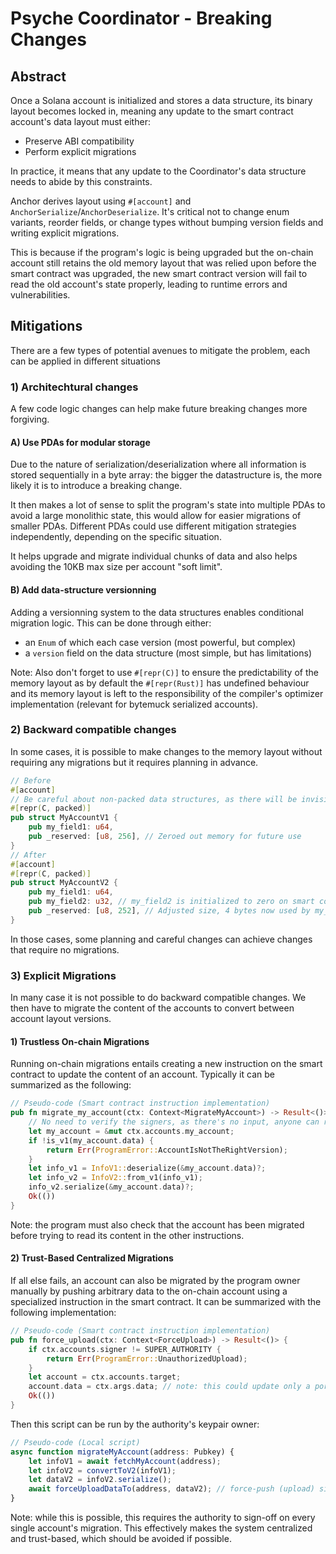 
# Psyche Coordinator - Breaking Changes

## Abstract

Once a Solana account is initialized and stores a data structure, its binary layout becomes locked in, meaning any update to the smart contract account's data layout must either:

- Preserve ABI compatibility
- Perform explicit migrations

In practice, it means that any update to the Coordinator's data structure needs to abide by this constraints.

Anchor derives layout using `#[account]` and `AnchorSerialize`/`AnchorDeserialize`. It's critical not to change enum variants, reorder fields, or change types without bumping version fields and writing explicit migrations.

This is because if the program's logic is being upgraded but the on-chain account still retains the old memory layout that was relied upon before the smart contract was upgraded, the new smart contract version will fail to read the old account's state properly, leading to runtime errors and vulnerabilities.

## Mitigations

There are a few types of potential avenues to mitigate the problem, each can be applied in different situations

### 1) Architechtural changes

A few code logic changes can help make future breaking changes more forgiving.

#### A) Use PDAs for modular storage

Due to the nature of serialization/deserialization where all information is stored sequentially in a byte array: the bigger the datastructure is, the more likely it is to introduce a breaking change.

It then makes a lot of sense to split the program's state into multiple PDAs to avoid a large monolithic state, this would allow for easier migrations of smaller PDAs. Different PDAs could use different mitigation strategies independently, depending on the specific situation.

It helps upgrade and migrate individual chunks of data and also helps avoiding the 10KB max size per account "soft limit".

#### B) Add data-structure versionning

Adding a versionning system to the data structures enables conditional migration logic. This can be done through either:

- an `Enum` of which each case version (most powerful, but complex)
- a `version` field on the data structure (most simple, but has limitations)

Note: Also don't forget to use `#[repr(C)]` to ensure the predictability of the memory layout as by default the `#[repr(Rust)]` has undefined behaviour and its memory layout is left to the responsibility of the compiler's optimizer implementation (relevant for bytemuck serialized accounts).

### 2) Backward compatible changes

In some cases, it is possible to make changes to the memory layout without requiring any migrations but it requires planning in advance.

```rust
// Before
#[account]
// Be careful about non-packed data structures, as there will be invisible padding added by the compiler between fields
#[repr(C, packed)]
pub struct MyAccountV1 {
    pub my_field1: u64,
    pub _reserved: [u8, 256], // Zeroed out memory for future use
}
// After
#[account]
#[repr(C, packed)]
pub struct MyAccountV2 {
    pub my_field1: u64,
    pub my_field2: u32, // my_field2 is initialized to zero on smart contract upgrade
    pub _reserved: [u8, 252], // Adjusted size, 4 bytes now used by my_field2
}
```

In those cases, some planning and careful changes can achieve changes that require no migrations.

### 3) Explicit Migrations

In many case it is not possible to do backward compatible changes. We then have to migrate the content of the accounts to convert between account layout versions.

#### 1) Trustless On-chain Migrations

Running on-chain migrations entails creating a new instruction on the smart contract to update the content of an account. Typically it can be summarized as the following:

```rust
// Pseudo-code (Smart contract instruction implementation)
pub fn migrate_my_account(ctx: Context<MigrateMyAccount>) -> Result<()> {
    // No need to verify the signers, as there's no input, anyone can run this instruction
    let my_account = &mut ctx.accounts.my_account;
    if !is_v1(my_account.data) {
        return Err(ProgramError::AccountIsNotTheRightVersion);
    }
    let info_v1 = InfoV1::deserialize(&my_account.data)?;
    let info_v2 = InfoV2::from_v1(info_v1);
    info_v2.serialize(&my_account.data)?;
    Ok(())
}
```

Note: the program must also check that the account has been migrated before trying to read its content in the other instructions.

#### 2) Trust-Based Centralized Migrations

If all else fails, an account can also be migrated by the program owner manually by pushing arbitrary data to the on-chain account using a specialized instruction in the smart contract. It can be summarized with the following implementation:

```rust
// Pseudo-code (Smart contract instruction implementation)
pub fn force_upload(ctx: Context<ForceUpload>) -> Result<()> {
    if ctx.accounts.signer != SUPER_AUTHORITY {
        return Err(ProgramError::UnauthorizedUpload);
    }
    let account = ctx.accounts.target;
    account.data = ctx.args.data; // note: this could update only a portion of the account if too big
    Ok(())
}
```

Then this script can be run by the authority's keypair owner:

```typescript
// Pseudo-code (Local script)
async function migrateMyAccount(address: Pubkey) {
    let infoV1 = await fetchMyAccount(address);
    let infoV2 = convertToV2(infoV1);
    let dataV2 = infoV2.serialize();
    await forceUploadDataTo(address, dataV2); // force-push (upload) signed by program upgrade authority
}
```

Note: while this is possible, this requires the authority to sign-off on every single account's migration. This effectively makes the system centralized and trust-based, which should be avoided if possible.
